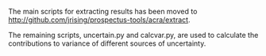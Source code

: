 The main scripts for extracting results has been moved to
http://github.com/jrising/prospectus-tools/acra/extract.

The remaining scripts, uncertain.py and calcvar.py, are used to
calculate the contributions to variance of different sources of
uncertainty.
